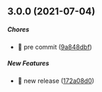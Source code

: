 ## 3.0.0 (2021-07-04)

##### Chores

*  🤖 pre commit ([9a848dbf](https://github.com/miladezzat/query-serialize/commit/9a848dbf6bc4ffacd39bc9eb5854f1e3afd5c8ec))

##### New Features

*  🎸 new release ([172a08d0](https://github.com/miladezzat/query-serialize/commit/172a08d0f5af298e608fcb5bdcee3eddd57bc472))

